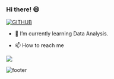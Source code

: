 ### Hi there! 😄 
[![GITHUB](https://hits.seeyoufarm.com/api/count/incr/badge.svg?url=https%3A%2F%2Fgithub.com%2Fhappydgtnmd&count_bg=%233DC876&title_bg=%23555555&icon=&icon_color=%23E7E7E7&title=hits&edge_flat=false)](https://github.com/happydgtnmd)


<!-- **happydgtnmd/happydgtnmd** is a ✨ _special_ ✨ repository because its `README.md` (this file) appears on your GitHub profile.

Here are some ideas to get you started: -->

<!-- - 🔭 I’m currently working on ... -->
- 🌱 I’m currently learning Data Analysis.
<!-- - 👯 I’m looking to collaborate on ... -->
<!-- - 🤔 I’m looking for help with ...
- 💬 Ask me about ... -->
  
- 📫 How to reach me 
  
<a href="mailto:suryunpark23@gmail.com" target="_blank"><img src="https://img.shields.io/badge/Gmail-EA4335?style=flat-square&logo=Gmail&logoColor=white"/></a>
  
<!-- ✨ Stack ✨ -->

<!-- <img src="https://img.shields.io/badge/Python-black?style=flat&logo=&logoColor=3776AB"/> -->

<!-- - 😄 Pronouns: ...
- ⚡ Fun fact: ... -->


![footer](https://capsule-render.vercel.app/api?type=waving&color=timeGradient&text=Thanks%20for%20visiting%20👋&animation=twinkling&fontSize=35&fontAlignY=40&fontAlign=70&height=180)
